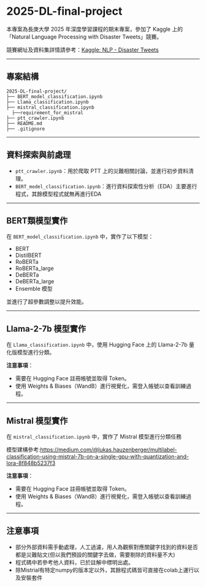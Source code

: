 # 2025-DL-final-project

本專案為長庚大學 2025 年深度學習課程的期末專案，參加了 Kaggle 上的「Natural Language Processing with Disaster Tweets」競賽。

競賽網址及資料集詳情請參考：[Kaggle: NLP - Disaster Tweets](https://www.kaggle.com/competitions/nlp-getting-started)

---

## 專案結構
```
2025-DL-final-project/
├── BERT_model_classification.ipynb
├── Llama_classification.ipynb
├── mistral_classification.ipynb
  ├──requirement_for_mistral
├── ptt_crawler.ipynb
├── README.md
├── .gitignore
```

---


##  資料探索與前處理

- `ptt_crawler.ipynb`：用於爬取 PTT 上的災難相關討論，並進行初步資料清理。
- `BERT_model_classification.ipynb`：進行資料探索性分析（EDA）主要進行程式，其餘模型程式就無再進行EDA

---

## BERT類模型實作

在 `BERT_model_classification.ipynb` 中，實作了以下模型：

- BERT
- DistilBERT
- RoBERTa
- RoBERTa_large
- DeBERTa
- DeBERTa_large
- Ensemble 模型

並進行了超參數調整以提升效能。

---

## Llama-2-7b 模型實作

在 `Llama_classification.ipynb` 中，使用 Hugging Face 上的 Llama-2-7b 量化版模型進行分類。

**注意事項**：

- 需要在 Hugging Face 註冊帳號並取得 Token。
- 使用 Weights & Biases（WandB）進行視覺化，需登入帳號以查看訓練過程。

---

## Mistral 模型實作

在 `mistral_classification.ipynb` 中，實作了 Mistral 模型進行分類任務

模型建構參考:https://medium.com/@lukas.hauzenberger/multilabel-classification-using-mistral-7b-on-a-single-gpu-with-quantization-and-lora-8f848b5237f3

**注意事項**：

- 需要在 Hugging Face 註冊帳號並取得 Token。
- 使用 Weights & Biases（WandB）進行視覺化，需登入帳號以查看訓練過程。

---


## 注意事項

- 部分外部資料需手動處理，人工過濾，用人為觀察對應關鍵字找到的資料是否都是災難貼文(但以我們預設的關鍵字去做，需要剔除的資料量不大)
- 程式碼中若參考他人資料，已於註解中標明出處。
- 除Mistrial有特定numpy的版本定以外，其餘程式碼皆可直接在colab上運行以及安裝套件


